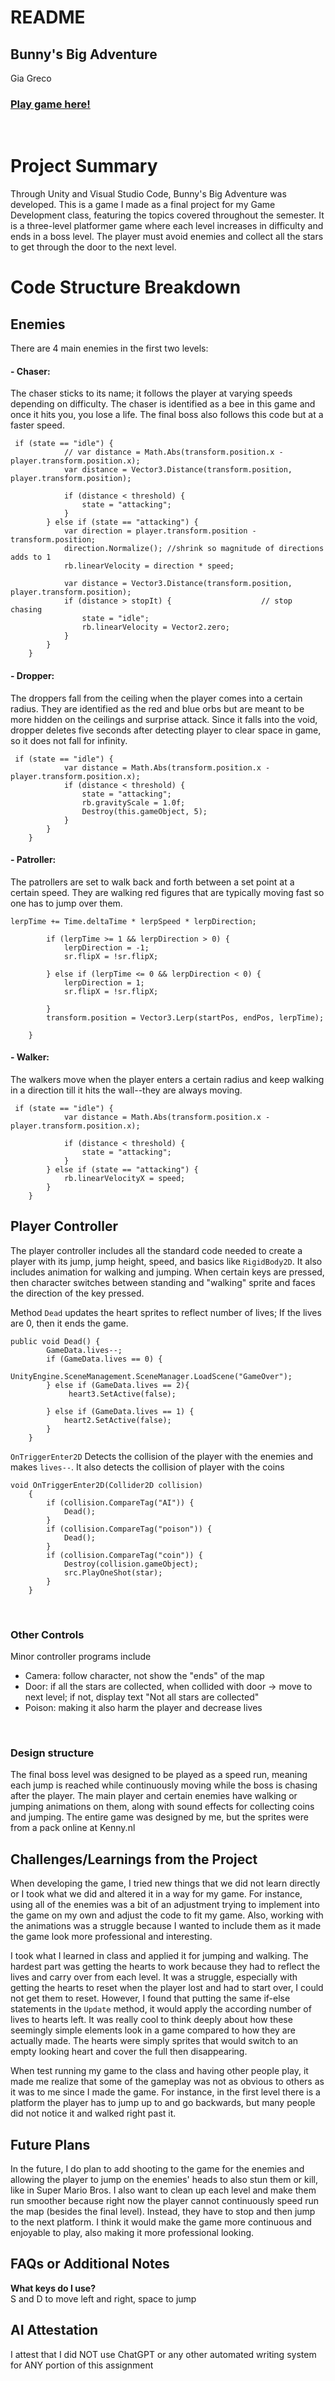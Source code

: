 # README
## Bunny's Big Adventure 
Gia Greco
### [Play game here!](https://ggreco.itch.io/bunnys-big-adventure) 
<br/>

# Project Summary 
Through Unity and Visual Studio Code, Bunny's Big Adventure was developed. This is a game I made as a final project for my Game Development class, featuring the topics covered throughout the semester. It is a three-level platformer game where each level increases in difficulty and ends in a boss level. The player must avoid enemies and collect all the stars to get through the door to the next level. 
<br/>

# Code Structure Breakdown 

## Enemies
There are 4 main enemies in the first two levels:
#### - Chaser:
The chaser sticks to its name; it follows the player at varying speeds depending on difficulty. The chaser is identified as a bee in this game and once it hits you, you lose a life. 
The final boss also follows this code but at a faster speed.

```
 if (state == "idle") {
            // var distance = Math.Abs(transform.position.x - player.transform.position.x);
            var distance = Vector3.Distance(transform.position, player.transform.position);

            if (distance < threshold) {
                state = "attacking";
            } 
        } else if (state == "attacking") {
            var direction = player.transform.position - transform.position;
            direction.Normalize(); //shrink so magnitude of directions adds to 1
            rb.linearVelocity = direction * speed;

            var distance = Vector3.Distance(transform.position, player.transform.position);
            if (distance > stopIt) {                    // stop chasing 
                state = "idle";
                rb.linearVelocity = Vector2.zero;
            } 
        }
    }
```
#### - Dropper:
The droppers fall from the ceiling when the player comes into a certain radius. They are identified as the red and blue orbs but are meant to be more hidden on the ceilings and surprise attack. Since it falls into the void, dropper deletes five seconds after detecting player to clear space in game, so it does not fall for infinity. 
```
 if (state == "idle") {
            var distance = Math.Abs(transform.position.x - player.transform.position.x);
            if (distance < threshold) {
                state = "attacking";
                rb.gravityScale = 1.0f;
                Destroy(this.gameObject, 5);
            }
        }
    }
```
#### - Patroller:
The patrollers are set to walk back and forth between a set point at a certain speed. They are walking red figures that are typically moving fast so one has to jump over them. 
```
lerpTime += Time.deltaTime * lerpSpeed * lerpDirection;

        if (lerpTime >= 1 && lerpDirection > 0) {
            lerpDirection = -1;
            sr.flipX = !sr.flipX;

        } else if (lerpTime <= 0 && lerpDirection < 0) {
            lerpDirection = 1;
            sr.flipX = !sr.flipX;

        }
        transform.position = Vector3.Lerp(startPos, endPos, lerpTime);

    }
```
#### - Walker:
The walkers move when the player enters a certain radius and keep walking in a direction till it hits the wall--they are always moving. 
```
 if (state == "idle") {
            var distance = Math.Abs(transform.position.x - player.transform.position.x);

            if (distance < threshold) {
                state = "attacking";
            } 
        } else if (state == "attacking") {
            rb.linearVelocityX = speed;
        }
    }
```

## Player Controller
The player controller includes all the standard code needed to create a player with its jump, jump height, speed, and basics like `RigidBody2D`.  It also includes animation for walking and jumping. When certain keys are pressed, then character switches between standing and "walking" sprite and faces the direction of the key pressed.
<br/>

Method `Dead` updates the heart sprites to reflect number of lives; If the lives are 0, then it ends the game.
```
public void Dead() {
        GameData.lives--;
        if (GameData.lives == 0) {
            UnityEngine.SceneManagement.SceneManager.LoadScene("GameOver");
        } else if (GameData.lives == 2){
             heart3.SetActive(false);
           
        } else if (GameData.lives == 1) {
            heart2.SetActive(false);
        }
    }
```

`OnTriggerEnter2D` Detects the collision of the player with the enemies and makes `lives--`. It also detects the collision of player with the coins

```
void OnTriggerEnter2D(Collider2D collision)
    {
        if (collision.CompareTag("AI")) {
            Dead();
        }
        if (collision.CompareTag("poison")) {
            Dead();
        }
        if (collision.CompareTag("coin")) {           
            Destroy(collision.gameObject);
            src.PlayOneShot(star);
        }
    }
```
<br/>

### Other Controls
Minor controller programs include 
- Camera: follow character, not show the "ends" of the map
- Door: if all the stars are collected, when collided with door -> move to next level; if not, display text "Not all stars are collected"
- Poison: making it also harm the player and decrease lives
<br/>

### Design structure 
The final boss level was designed to be played as a speed run, meaning each jump is reached while continuously moving while the boss is chasing after the player. The main player and certain enemies have walking or jumping animations on them, along with sound effects for collecting coins and jumping. The entire game was designed by me, but the sprites were from a pack online at Kenny.nl


## Challenges/Learnings from the Project
When developing the game, I tried new things that we did not learn directly or I took what we did and altered it in a way for my game. For instance, using all of the enemies was a bit of an adjustment trying to implement into the game on my own and adjust the code to fit my game. Also, working with the animations was a struggle because I wanted to include them as it made the game look more professional and interesting. 

I took what I learned in class and applied it for jumping and walking. The hardest part was getting the hearts to work because they had to reflect the lives and carry over from each level. It was a struggle, especially with getting the hearts to reset when the player lost and had to start over, I could not get them to reset. However, I found that putting the same if-else statements in the `Update` method, it would apply the according number of lives to hearts left. It was really cool to think deeply about how these seemingly simple elements look in a game compared to how they are actually made. The hearts were simply sprites that would switch to an empty looking heart and cover the full then disappearing.

When test running my game to the class and having other people play, it made me realize that some of the gameplay was not as obvious to others as it was to me since I made the game. For instance, in the first level there is a platform the player has to jump up to and go backwards, but many people did not notice it and walked right past it. <br/>

## Future Plans
In the future, I do plan to add shooting to the game for the enemies and allowing the player to jump on the enemies' heads to also stun them or kill, like in Super Mario Bros. I also want to clean up each level and make them run smoother because right now the player cannot continuously speed run the map (besides the final level). Instead, they have to stop and then jump to the next platform. I think it would make the game more continuous and enjoyable to play, also making it more professional looking. <br/>


## FAQs or Additional Notes
**What keys do I use?** <br/>
S and D to move left and right, space to jump


## AI Attestation
I attest that I did NOT use ChatGPT or any other automated writing system for ANY portion of this assignment
